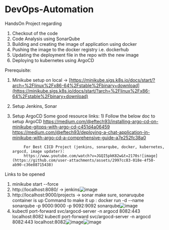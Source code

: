 
# DevOps-Automation
HandsOn Project regarding 
 1) Checkout of the code
 2) Code Analysis using SonarQube
 3) Building and creating the image of application using docker
 4) Pushing the image to the docker registry i.e. dockerhub
 5) Updating the deployment file in the repo with the new image
 6) Deploying to kubernetes using ArgoCD

Prerequisite:
 1) Minikube setup on local -> [https://minikube.sigs.k8s.io/docs/start/?arch=%2Flinux%2Fx86-64%2Fstable%2Fbinary+download](https://minikube.sigs.k8s.io/docs/start/?arch=%2Flinux%2Fx86-64%2Fstable%2Fbinary+download)
 2) Setup Jenkins, Sonar
 3) Setup ArgoCD
     Some good resource links:
          1) Follow the below doc to setup ArgoCD
             https://medium.com/@eftech93/installing-argo-cd-on-minikube-gitops-with-argo-cd-c451d4a06459
             https://medium.com/@eftech93/deploying-a-chat-application-in-minikube-with-argo-cd-a-comprehensive-guide-a7e252fc38a0

             For Best CICD Project (jenkins, sonarqube, docker, kubernetes, argocd, image updater):
             https://www.youtube.com/watch?v=JGQI5pkK82w&t=2170s![image](https://github.com/user-attachments/assets/2997cc83-018e-4f50-ab90-c36e88715438)

   
Links to be opened
1) minikube start --force
2) http://localhost:8080/ -> jenkins![image](https://github.com/user-attachments/assets/231bf5f6-a9d1-424e-8b13-6d8a40716664)
3) http://localhost:9000/projects -> sonar make sure, sonaruqube container is up
   Command to make it up :
   docker run -d --name sonarqube -p 9000:9000 -p 9092:9092 sonarqube![image](https://github.com/user-attachments/assets/2df42b13-853e-4864-aa00-6cacac44df64)
4) kubectl port-forward svc/argocd-server -n argocd 8082:443
   localhost:8082 kubectl port-forward svc/argocd-server -n argocd 8082:443
   localhost:8082![image](https://github.com/user-attachments/assets/67127581-d3f4-41ea-862c-e08701a65b48)![image](https://github.com/user-attachments/assets/020474ca-f74e-418f-8c03-f01e615e8617)
